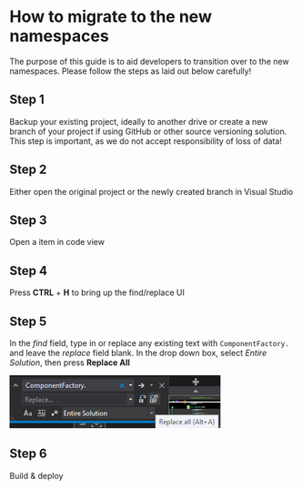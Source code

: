 # How to migrate to the new namespaces

The purpose of this guide is to aid developers to transition over to the new namespaces. Please follow the steps as laid out below carefully!

## Step 1
Backup your existing project, ideally to another drive or create a new branch of your project if using GitHub or other source versioning solution. This step is important, as we do not accept responsibility of loss of data!

## Step 2
Either open the original project or the newly created branch in Visual Studio

## Step 3
Open a item in code view

## Step 4
Press **CTRL** + **H** to bring up the find/replace UI

## Step 5
In the *find* field, type in or replace any existing text with `ComponentFactory.` and leave the *replace* field blank. In the drop down box, select *Entire Solution*, then press **Replace All**

![](https://github.com/Krypton-Suite/Standard-Toolkit-Online-Help/blob/master/Assets/FindAndRepace.png?raw=true)

## Step 6
Build & deploy